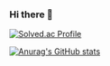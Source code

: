 ### Hi there 👋

[![Solved.ac Profile](http://mazassumnida.wtf/api/v2/generate_badge?boj=brianna)](https://solved.ac/brianna/)


[![Anurag's GitHub stats](https://github-readme-stats.vercel.app/api?username=bokyung95)](https://github.com/bokyung95/github-readme-stats)

<!--
**bokyung95/bokyung95** is a ✨ _special_ ✨ repository because its `README.md` (this file) appears on your GitHub profile.

Here are some ideas to get you started:

- 🔭 I’m currently working on ...
- 🌱 I’m currently learning ...
- 👯 I’m looking to collaborate on ...
- 🤔 I’m looking for help with ...
- 💬 Ask me about ...
- 📫 How to reach me: ...
- 😄 Pronouns: ...
- ⚡ Fun fact: ...
-->
